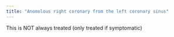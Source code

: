 ```yaml
---
title: "Anomolous right coronary from the left coronary sinus"
---
```

This is NOT always treated (only treated if symptomatic)

